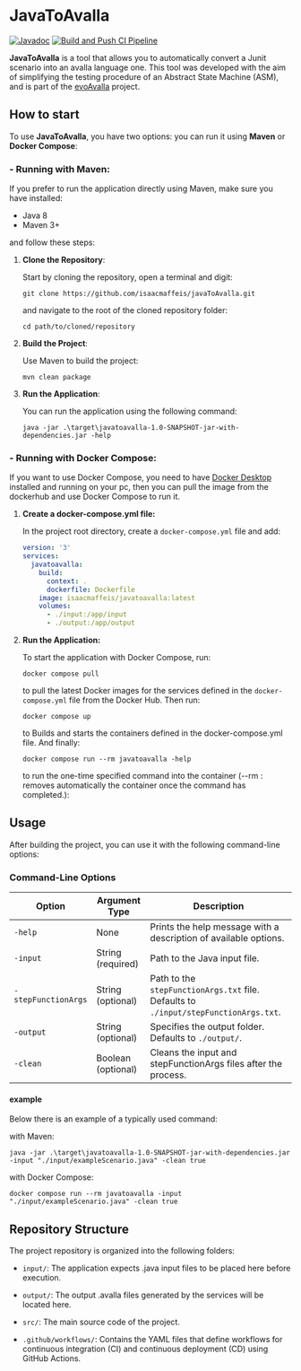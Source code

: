 # JavaToAvalla
[![Javadoc](https://img.shields.io/badge/JavaDoc-Online-green)](https://isaacmaffeis.github.io/javaToAvalla/javadoc/)
[![Build and Push CI Pipeline](https://github.com/isaacmaffeis/javaToAvalla/actions/workflows/maven-docker-pipeline.yml/badge.svg)](https://github.com/isaacmaffeis/javaToAvalla/actions/workflows/maven-docker-pipeline.yml)

<!--
[![pages-build-deployment](https://github.com/isaacmaffeis/javaToAvalla/actions/workflows/pages/pages-build-deployment/badge.svg)](https://github.com/isaacmaffeis/javaToAvalla/actions/workflows/pages/pages-build-deployment)
-->

**JavaToAvalla**  is a tool that allows you to automatically convert a Junit scenario into an avalla language one.
This tool was developed with the aim of simplifying the testing procedure of an Abstract State Machine (ASM),
and is part of the [evoAvalla](https://github.com/isaacmaffeis/evoAvalla) project.

## How to start

To use **JavaToAvalla**, you have two options: you can run it using **Maven** or **Docker Compose**:

### - Running with Maven:

If you prefer to run the application directly using Maven, make sure you have installed:

  - Java 8
  - Maven 3+

and follow these steps:

1. **Clone the Repository**:

   Start by cloning the repository, open a terminal and digit:

   ```shell
   git clone https://github.com/isaacmaffeis/javaToAvalla.git
   ```

   and navigate to the root of the cloned repository folder:
   ```shell
   cd path/to/cloned/repository
   ```


2. **Build the Project**:

   Use Maven to build the project:
   ```shell
   mvn clean package
   ```

3. **Run the Application**:

   You can run the application using the following command:
   ```shell
   java -jar .\target\javatoavalla-1.0-SNAPSHOT-jar-with-dependencies.jar -help
   ```

### - Running with Docker Compose:

If you want to use Docker Compose, you need to have [Docker Desktop](https://www.docker.com/products/docker-desktop)
installed and running on your pc, then you can pull the image from the dockerhub and use Docker Compose to run it.

1. **Create a docker-compose.yml file:**

    In the project root directory, create a `docker-compose.yml` file and add:
    
    ```yml
    version: '3'
    services:
      javatoavalla:
        build:
          context: .
          dockerfile: Dockerfile
        image: isaacmaffeis/javatoavalla:latest
        volumes:
          - ./input:/app/input
          - ./output:/app/output
    ```
    
2. **Run the Application:**

    To start the application with Docker Compose, run:
    ```shell
    docker compose pull
    ```
   to pull the latest Docker images for the services defined in the `docker-compose.yml` file from the Docker Hub.
   Then run:
    ```shell
    docker compose up
    ```
   to Builds and starts the containers defined in the docker-compose.yml file.
   And finally:
    ```shell
    docker compose run --rm javatoavalla -help
    ```
    to run the one-time specified command into the container (--rm : removes automatically the container once the command has completed.):

## Usage

After building the project, you can use it with the following command-line options:

### Command-Line Options

| Option             | Argument Type     | Description                                                                 |
|--------------------|-------------------|-----------------------------------------------------------------------------|
| `-help`            | None              | Prints the help message with a description of available options.            |
| `-input`           | String (required) | Path to the Java input file.                                                |
| `-stepFunctionArgs`| String (optional) | Path to the `stepFunctionArgs.txt` file. Defaults to `./input/stepFunctionArgs.txt`.|
| `-output`          | String (optional) | Specifies the output folder. Defaults to `./output/`.                       |
| `-clean`           | Boolean (optional)| Cleans the input and stepFunctionArgs files after the process.              |

#### example

Below there is an example of a typically used command:

with Maven:
```shell
java -jar .\target\javatoavalla-1.0-SNAPSHOT-jar-with-dependencies.jar -input "./input/exampleScenario.java" -clean true
```
with Docker Compose:
```shell
docker compose run --rm javatoavalla -input "./input/exampleScenario.java" -clean true
```

## Repository Structure
The project repository is organized into the following folders:

- `input/`: The application expects .java input files to be placed here before execution.

- `output/`: The output .avalla files generated by the services will be located here.

- `src/`: The main source code of the project.

- `.github/workflows/`: Contains the YAML files that define workflows for continuous integration (CI) and continuous deployment (CD) using GitHub Actions.
